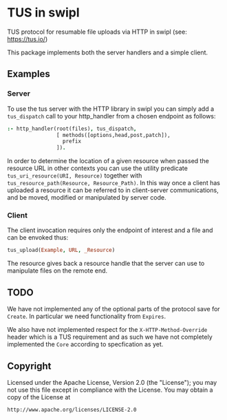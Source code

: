 
# TUS in swipl

TUS protocol for resumable file uploads via HTTP in swipl (see:
https://tus.io/)

This package implements both the server handlers and a simple client.

## Examples

### Server

To use the tus server with the HTTP library in swipl you can simply
add a `tus_dispatch` call to your http_handler from a chosen endpoint
as follows:

```prolog
:- http_handler(root(files), tus_dispatch,
                [ methods([options,head,post,patch]),
                  prefix
                ]).
```

In order to determine the location of a given resource when passed the
resource URL in other contexts you can use the utility predicate
`tus_uri_resource(URI, Resource)` together with
`tus_resource_path(Resource, Resource_Path)`. In this way once a
client has uploaded a resource it can be referred to in client-server
communications, and be moved, modified or manipulated by server code.

### Client

The client invocation requires only the endpoint of interest and a
file and can be envoked thus:

```prolog
tus_upload(Example, URL, _Resource)
```

The resource gives back a resource handle that the server can use to
manipulate files on the remote end.

## TODO

We have not implemented any of the optional parts of the protocol save
for `Create`. In particular we need functionality from `Expires`.

We also have not implemented respect for the `X-HTTP-Method-Override`
header which is a TUS requirement and as such we have not completely
implemented the `Core` according to specfication as yet.

## Copyright

Licensed under the Apache License, Version 2.0 (the "License"); you
may not use this file except in compliance with the License. You may
obtain a copy of the License at

```
http://www.apache.org/licenses/LICENSE-2.0
```

